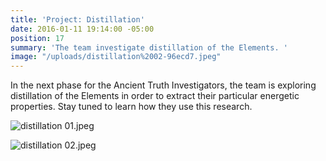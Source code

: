 ```yaml
---
title: 'Project: Distillation'
date: 2016-01-11 19:14:00 -05:00
position: 17
summary: 'The team investigate distillation of the Elements. '
image: "/uploads/distillation%2002-96ecd7.jpeg"
---
```


In the next phase for the Ancient Truth Investigators, the team is exploring distillation of the Elements in order to extract their particular energetic properties. Stay tuned to learn how they use this research.

![distillation 01.jpeg](/uploads/distillation%2001.jpeg)

![distillation 02.jpeg](/uploads/distillation%2002.jpeg)